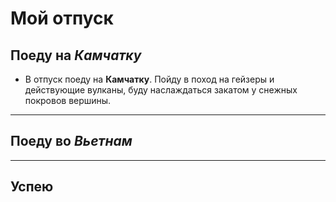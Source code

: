 # Мой отпуск

## Поеду на *Камчатку*
* В отпуск поеду на **Камчатку**. Пойду в поход на гейзеры и действующие вулканы, буду наслаждаться закатом у снежных покровов вершины.
 
---
## Поеду **во _Вьетнам_**

---
## Успею